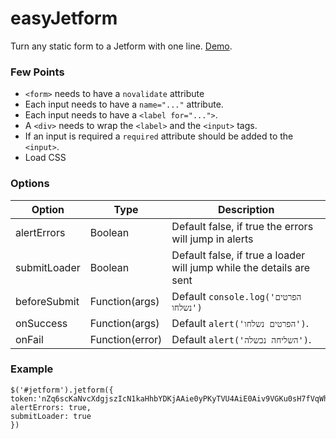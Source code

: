 # easyJetform

Turn any static form to a Jetform with one line. [Demo](http://www.interjet.co.il/camp/interjet/easyjetform/).

### Few Points

- ```<form>``` needs to have a ```novalidate``` attribute
- Each input needs to have a ```name="..."``` attribute.
- Each input needs to have a ```<label for="...">```.
- A ```<div>``` needs to wrap the ```<label>``` and the ```<input>``` tags.
- If an input is required a ```required``` attribute should be added to the ```<input>```.
- Load CSS

### Options

Option  | Type | Description
------------- | ------------- | -------------
alertErrors  | Boolean | Default false, if true the errors will jump in alerts
submitLoader  | Boolean | Default false, if true a loader will jump while the details are sent
beforeSubmit | Function(args) | Default ```console.log('הפרטים נשלחו')```
onSuccess | Function(args) | Default ```alert('הפרטים נשלחו')```.
onFail | Function(error) | Default ```alert('השליחה נכשלה')```.

### Example

```
$('#jetform').jetform({
token:'nZq6scKaNvcXdgjszIcN1kaHhbYDKjAAie0yPKyTVU4AiE0Aiv9VGKu0sH7fVqWhqEkRvUyhbApBpYRGmgPkZA==',
alertErrors: true,
submitLoader: true
})
```
